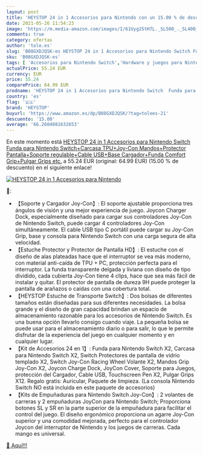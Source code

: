```yaml
---
layout: post
title: 'HEYSTOP 24 in 1 Accesorios para Nintendo con un 15.00 % de descuento'
date: 2021-05-26 11:54:23
image: 'https://m.media-amazon.com/images/I/61Uyg25tH7L._SL500_._SL400_.jpg'
comments: true
category: ofertas
author: 'tole.es'
slug: 'B08GXDJQSK-es HEYSTOP 24 in 1 Accesorios para Nintendo Switch Funda para...'
sku: 'B08GXDJQSK-es'
tags: [ 'Accesorios para Nintendo Switch','Hardware y juegos para Nintendo Switch','Kits de accesorios para Nintendo Switch','Videojuegos','heystop','nintendo', ]
actualPrice: 55.24 EUR
currency: EUR
price: 55.24
comparePrice: 64.99 EUR
prodname: 'HEYSTOP 24 in 1 Accesorios para Nintendo Switch  Funda para Nintendo Switch+Carcasa TPU+Joy-Con Mandos+Protector Pantalla+Soporte regulable+Cable USB+Base Cargador+Funda Comfort Grip+Pulgar Grips etc.'
country: 'es'
flag: '🇪🇸'
brand: 'HEYSTOP'
buyurl: 'https://www.amazon.es/dp/B08GXDJQSK/?tag=tolees-21'
descuento: '15.00'
average: '66.2604081632653'
---
```


En este momento está [HEYSTOP 24 in 1 Accesorios para Nintendo Switch  Funda para Nintendo Switch+Carcasa TPU+Joy-Con Mandos+Protector Pantalla+Soporte regulable+Cable USB+Base Cargador+Funda Comfort Grip+Pulgar Grips etc.](https://www.amazon.es/dp/B08GXDJQSK/?tag=tolees-21) a 55.24 EUR (original: 64.99 EUR) (15.00 %  de descuento) en el siguiente enlace!

[![HEYSTOP 24 in 1 Accesorios para Nintendo](https://m.media-amazon.com/images/I/61Uyg25tH7L._SL500_._SL400_.jpg)](https://www.amazon.es/dp/B08GXDJQSK/?tag=tolees-21)

🔎:

- 【Soporte y Cargador Joy-Con】: El soporte ajustable proporciona tres ángulos de visión y una mejor experiencia de juego. Joycon Charger Dock, especialmente diseñado para cargar sus controladores Joy-Con de Nintendo Switch, puede cargar 4 controladores Joy-Con simultáneamente. El cable USB tipo C portátil puede cargar su Joy-Con Grip, base y consola para Nintendo Switch con una carga segura de alta velocidad.
- 【Estuche Protector y Protector de Pantalla HD】: El estuche con el diseño de alas plateadas hace que el interruptor se vea más moderno, con material anti-caída de TPU + PC, protección perfecta para el interruptor. La funda transparente delgada y liviana con diseño de tipo dividido, cada cubierta Joy-Con tiene 4 clips, hace que sea más fácil de instalar y quitar. El protector de pantalla de dureza 9H puede proteger la pantalla de arañazos o caídas con una cobertura total.
- 【HEYSTOP Estuche de Transporte Switch】: Dos bolsas de diferentes tamaños están diseñadas para sus diferentes necesidades. La bolsa grande y el diseño de gran capacidad brindan un espacio de almacenamiento razonable para los accesorios de Nintendo Switch. Es una buena opción llevarlo consigo cuando viaje. La pequeña bolsa se puede usar para el almacenamiento diario o para salir, lo que le permite disfrutar de la experiencia del juego en cualquier momento y en cualquier lugar.
- 【Kit de Accesorios 24 en 1】: Funda para Nintendo Switch X2, Carcasa para Nintendo Switch X2, Switch Protectores de pantalla de vidrio templado X2, Switch Joy-Con Racing Wheel Volante X2, Mandos Grip Joy-Con X2, Joycon Charge Dock, JoyCon Cover, Soporte para Juegos, protección del Cargador, Cable USB, Touchscreen Pen X2, Pulgar Grips X12. Regalo gratis: Auricular, Paquete de limpieza. (La consola Nintendo Switch NO está incluida en este paquete de accesorios)
- 【Kits de Empuñaduras para Nintendo Switch Joy-Con】: 2 volantes de carreras y 2 empuñaduras JoyCon para Nintendo Switch; Proporciona botones SL y SR en la parte superior de la empuñadura para facilitar el control del juego. El diseño ergonómico proporciona un agarre Joy-Con superior y una comodidad mejorada, perfecto para el controlador Joycon del interruptor de Nintendo y los juegos de carreras. Cada mango es universal.

[🛒 Aquí!!!](https://www.amazon.es/dp/B08GXDJQSK/?tag=tolees-21)
